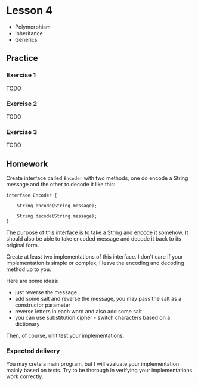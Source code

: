 # Lesson 4

- Polymorphism
- Inheritance
- Generics


## Practice

### Exercise 1
TODO

### Exercise 2
TODO

### Exercise 3
TODO

## Homework

Create interface called `Encoder` with two methods, one do encode a String message and the other to decode it like this:
```
interface Encoder {

    String encode(String message);

    String decode(String message);
}
```
The purpose of this interface is to take a String and encode it somehow.
It should also be able to take encoded message and decode it back to its original form.

Create at least two implementations of this interface.
I don't care if your implementation is simple or complex, I leave the encoding and decoding method up to you. 

Here are some ideas:
- just reverse the message
- add some salt and reverse the message, you may pass the salt as a constructor parameter
- reverse letters in each word and also add some salt
- you can use substitution cipher - switch characters based on a dictionary

Then, of course, unit test your implementations.

### Expected delivery
You may crete a main program, but I will evaluate your implementation mainly based on tests.
Try to be thorough in verifying your implementations work correctly.
